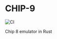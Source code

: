 # CHIP-9

![CI](https://github.com/winfield/CHIP-9/workflows/CI/badge.svg)

Chip 8 emulator in Rust
